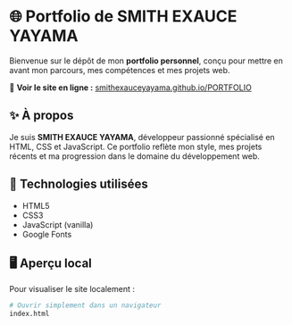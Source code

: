 # 🌐 Portfolio de SMITH EXAUCE YAYAMA

Bienvenue sur le dépôt de mon **portfolio personnel**, conçu pour mettre en avant mon parcours, mes compétences et mes projets web.

🔗 **Voir le site en ligne :** [smithexauceyayama.github.io/PORTFOLIO](https://smithexauceyayama.github.io/PORTFOLIO)

## ✨ À propos

Je suis **SMITH EXAUCE YAYAMA**, développeur passionné spécialisé en HTML, CSS et JavaScript. Ce portfolio reflète mon style, mes projets récents et ma progression dans le domaine du développement web.

## 🔧 Technologies utilisées

- HTML5
- CSS3
- JavaScript (vanilla)
- Google Fonts

## 🖥️ Aperçu local

Pour visualiser le site localement :

```bash
# Ouvrir simplement dans un navigateur
index.html
